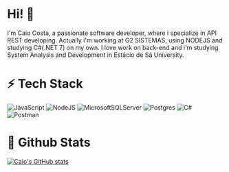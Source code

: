 # Hi! 👋

I'm Caio Costa, a passionate software developer, where i specialize in API REST developing.
Actually i'm working at G2 SISTEMAS, using NODEJS and studying C#(.NET 7) on my own.
I love work on back-end and i'm studying System Analysis and Development in Estácio de Sá University.

# ⚡ Tech Stack
![JavaScript](https://img.shields.io/badge/javascript-%23323330.svg?style=for-the-badge&logo=javascript&logoColor=%23F7DF1E)
![NodeJS](https://img.shields.io/badge/node.js-6DA55F?style=for-the-badge&logo=node.js&logoColor=white)
![MicrosoftSQLServer](https://img.shields.io/badge/Microsoft%20SQL%20Server-CC2927?style=for-the-badge&logo=microsoft%20sql%20server&logoColor=white)
![Postgres](https://img.shields.io/badge/postgres-%23316192.svg?style=for-the-badge&logo=postgresql&logoColor=white)
![C#](https://img.shields.io/badge/c%23-%23239120.svg?style=for-the-badge&logo=c-sharp&logoColor=white)
![Postman](https://img.shields.io/badge/Postman-FF6C37?style=for-the-badge&logo=postman&logoColor=white)

# 🔭 Github Stats
[![Caio's GitHub stats](https://github-readme-stats.vercel.app/api?username=caiocosta22)](https://github.com/caiocosta22/github-readme-stats)
